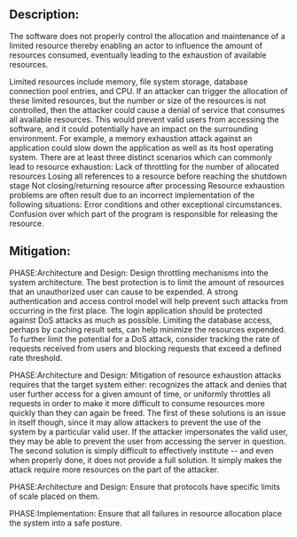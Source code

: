 ## Description:

The software does not properly control the allocation and maintenance of a limited resource thereby enabling an actor to influence the amount of resources consumed, eventually leading to the exhaustion of available resources.

Limited resources include memory, file system storage, database connection pool entries, and CPU. If an attacker can trigger the allocation of these limited resources, but the number or size of the resources is not controlled, then the attacker could cause a denial of service that consumes all available resources. This would prevent valid users from accessing the software, and it could potentially have an impact on the surrounding environment. For example, a memory exhaustion attack against an application could slow down the application as well as its host operating system. There are at least three distinct scenarios which can commonly lead to resource exhaustion: Lack of throttling for the number of allocated resources Losing all references to a resource before reaching the shutdown stage Not closing/returning resource after processing Resource exhaustion problems are often result due to an incorrect implementation of the following situations: Error conditions and other exceptional circumstances. Confusion over which part of the program is responsible for releasing the resource.

## Mitigation:


PHASE:Architecture and Design:
Design throttling mechanisms into the system architecture. The best protection is to limit the amount of resources that an unauthorized user can cause to be expended. A strong authentication and access control model will help prevent such attacks from occurring in the first place. The login application should be protected against DoS attacks as much as possible. Limiting the database access, perhaps by caching result sets, can help minimize the resources expended. To further limit the potential for a DoS attack, consider tracking the rate of requests received from users and blocking requests that exceed a defined rate threshold.

PHASE:Architecture and Design:
Mitigation of resource exhaustion attacks requires that the target system either: recognizes the attack and denies that user further access for a given amount of time, or uniformly throttles all requests in order to make it more difficult to consume resources more quickly than they can again be freed. The first of these solutions is an issue in itself though, since it may allow attackers to prevent the use of the system by a particular valid user. If the attacker impersonates the valid user, they may be able to prevent the user from accessing the server in question. The second solution is simply difficult to effectively institute -- and even when properly done, it does not provide a full solution. It simply makes the attack require more resources on the part of the attacker.

PHASE:Architecture and Design:
Ensure that protocols have specific limits of scale placed on them.

PHASE:Implementation:
Ensure that all failures in resource allocation place the system into a safe posture.

